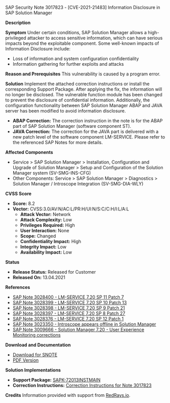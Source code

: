 SAP Security Note 3017823 - [CVE-2021-21483] Information Disclosure in SAP Solution Manager

**Description**

**Symptom**
Under certain conditions, SAP Solution Manager allows a high-privileged attacker to access sensitive information, which can have serious impacts beyond the exploitable component. Some well-known impacts of Information Disclosure include:
- Loss of information and system configuration confidentiality
- Information gathering for further exploits and attacks

**Reason and Prerequisites**
This vulnerability is caused by a program error.

**Solution**
Implement the attached correction instructions or install the corresponding Support Package. After applying the fix, the information will no longer be disclosed. The vulnerable function module has been changed to prevent the disclosure of confidential information. Additionally, the configuration functionality between SAP Solution Manager ABAP and JAVA server has been modified to avoid information disclosure.

- **ABAP Correction:** The correction instruction in the note is for the ABAP part of SAP Solution Manager (software component ST).
- **JAVA Correction:** The correction for the JAVA part is delivered with a new patch level of the software component LM-SERVICE. Please refer to the referenced SAP Notes for more details.

**Affected Components**
- Service > SAP Solution Manager > Installation, Configuration and Upgrade of Solution Manager > Setup and Configuration of the Solution Manager system (SV-SMG-INS-CFG)
- Other Components: Service > SAP Solution Manager > Diagnostics > Solution Manager / Introscope Integration (SV-SMG-DIA-WLY)

**CVSS Score**
- **Score:** 8.2
- **Vector:** CVSS:3.0/AV:N/AC:L/PR:H/UI:N/S:C/C:H/I:L/A:L
  - **Attack Vector:** Network
  - **Attack Complexity:** Low
  - **Privileges Required:** High
  - **User Interaction:** None
  - **Scope:** Changed
  - **Confidentiality Impact:** High
  - **Integrity Impact:** Low
  - **Availability Impact:** Low

**Status**
- **Release Status:** Released for Customer
- **Released On:** 13.04.2021

**References**
- [SAP Note 3028400 - LM-SERVICE 7.20 SP 11 Patch 7](https://me.sap.com/notes/3028400)
- [SAP Note 3028399 - LM-SERVICE 7.20 SP 10 Patch 13](https://me.sap.com/notes/3028399)
- [SAP Note 3028398 - LM-SERVICE 7.20 SP 9 Patch 21](https://me.sap.com/notes/3028398)
- [SAP Note 3028397 - LM-SERVICE 7.20 SP 8 Patch 27](https://me.sap.com/notes/3028397)
- [SAP Note 3028376 - LM-SERVICE 7.20 SP 12 Patch 1](https://me.sap.com/notes/3028376)
- [SAP Note 3023350 - Introscope appears offline in Solution Manager](https://me.sap.com/notes/3023350)
- [SAP Note 3009666 - Solution Manager 7.20 - User Experience Monitoring corrections](https://me.sap.com/notes/3009666)

**Download and Documentation**
- [Download for SNOTE](https://notesdownloads.sap.com/note/0040000000540162021)
- [PDF Version](https://me.sap.com/userapps.support.sap.com/sap/support/sfm/notes/print/0003017823?language=en-US&token=CB8E0466DF45C133FAC49397AF986129)

**Solution Implementations**
- **Support Package:** [SAPK-72013INSTMAIN](https://me.sap.com/supportpackage/SAPK-72013INSTMAIN)
- **Correction Instructions:** [Correction Instructions for Note 3017823](https://me.sap.com/corrins/0003017823/162)

**Credits**
Information provided with support from [RedRays.io](https://redrays.io).